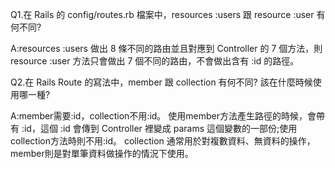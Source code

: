 Q1.在 Rails 的 config/routes.rb 檔案中，resources :users 跟 resource :user 有何不同?

A:resources :users 做出 8 條不同的路由並且對應到 Controller 的 7 個方法，則 resource :user 方法只會做出 7 個不同的路由，不會做出含有 :id 的路徑。

Q2.在 Rails Route 的寫法中，member 跟 collection 有何不同? 該在什麼時候使用哪一種?

A:member需要:id，collection不用:id。
  使用member方法產生路徑的時候，會帶有 :id，這個 :id 會傳到 Controller 裡變成 params 這個變數的一部份;使用collection方法時則不用:id。
  collection 通常用於對複數資料、無資料的操作，member則是對單筆資料做操作的情況下使用。
